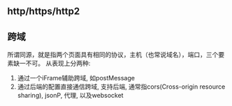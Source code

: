 ## http/https/http2

## 跨域
所谓同源，就是指两个页面具有相同的协议，主机（也常说域名），端口，三个要素缺一不可。
从表现上分两种: 
1. 通过一个iFrame辅助跨域, 如postMessage
2. 通过后端的配置直接通信跨域, 支持后端, 通常指cors(Cross-origin resource sharing), jsonP, 代理, 以及websocket

## 